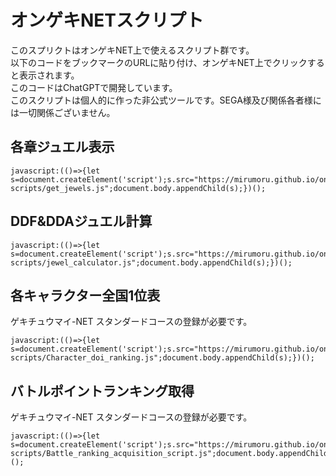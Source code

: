 # オンゲキNETスクリプト  
このスプリクトはオンゲキNET上で使えるスクリプト群です。  
以下のコードをブックマークのURLに貼り付け、オンゲキNET上でクリックすると表示されます。    
このコードはChatGPTで開発しています。  
このスクリプトは個人的に作った非公式ツールです。SEGA様及び関係各者様には一切関係ございません。  

## 各章ジュエル表示
```
javascript:(()=>{let s=document.createElement('script');s.src="https://mirumoru.github.io/ongeki-scripts/get_jewels.js";document.body.appendChild(s);})();  
```
## DDF&DDAジュエル計算
```
javascript:(()=>{let s=document.createElement('script');s.src="https://mirumoru.github.io/ongeki-scripts/jewel_calculator.js";document.body.appendChild(s);})();  
```

## 各キャラクター全国1位表  
ゲキチュウマイ-NET スタンダードコースの登録が必要です。  
```
javascript:(()=>{let s=document.createElement('script');s.src="https://mirumoru.github.io/ongeki-scripts/Character_doi_ranking.js";document.body.appendChild(s);})();
```

## バトルポイントランキング取得  
ゲキチュウマイ-NET スタンダードコースの登録が必要です。  
```
javascript:(()=>{let s=document.createElement('script');s.src="https://mirumoru.github.io/ongeki-scripts/Battle_ranking_acquisition_script.js";document.body.appendChild(s);})();
```
